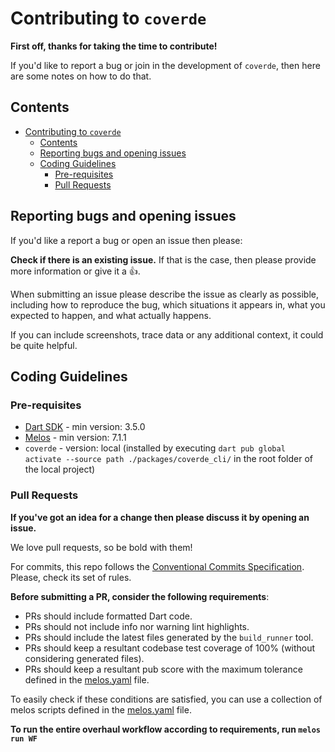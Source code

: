 # Contributing to `coverde`

**First off, thanks for taking the time to contribute!**

If you'd like to report a bug or join in the development of `coverde`, then here are some notes on how to do that.

<!-- Please **note** we have a [code of conduct](https://github.com/mrverdant13/coverde/blob/master/CODE_OF_CONDUCT.md), please follow it in all your interactions with the project. -->

## Contents

- [Contributing to `coverde`](#contributing-to-coverde)
  - [Contents](#contents)
  - [Reporting bugs and opening issues](#reporting-bugs-and-opening-issues)
  - [Coding Guidelines](#coding-guidelines)
    - [Pre-requisites](#pre-requisites)
    - [Pull Requests](#pull-requests)

## Reporting bugs and opening issues

If you'd like a report a bug or open an issue then please:

**Check if there is an existing issue.** If that is the case, then please provide more information or give it a 👍.

When submitting an issue please describe the issue as clearly as possible, including how to
reproduce the bug, which situations it appears in, what you expected to happen, and what actually happens.

If you can include screenshots, trace data or any additional context, it could be quite helpful.

## Coding Guidelines

### Pre-requisites

- [Dart SDK][dart_link] - min version: 3.5.0
- [Melos][melos_link] - min version: 7.1.1
- `coverde` - version: local (installed by executing `dart pub global activate --source path ./packages/coverde_cli/` in the root folder of the local project)

### Pull Requests

**If you've got an idea for a change then please discuss it by opening an issue.**

We love pull requests, so be bold with them!

For commits, this repo follows the [Conventional Commits Specification][conventional_commit_specification_link]. Please, check its set of rules.

**Before submitting a PR, consider the following requirements**:

- PRs should include formatted Dart code.
- PRs should not include info nor warning lint highlights.
- PRs should include the latest files generated by the `build_runner` tool.
- PRs should keep a resultant codebase test coverage of 100% (without considering generated files).
- PRs should keep a resultant pub score with the maximum tolerance defined in the [melos.yaml][_docs_melos_yaml_file] file.

To easily check if these conditions are satisfied, you can use a collection of melos scripts defined in the [melos.yaml][_docs_melos_yaml_file] file.

**To run the entire overhaul workflow according to requirements, run `melos run WF`**

[_docs_melos_yaml_file]: https://github.com/mrverdant13/coverde/blob/main/melos.yaml
[conventional_commit_specification_link]: https://www.conventionalcommits.org/en/v1.0.0/
[dart_link]: https://dart.dev/
[melos_link]: https://melos.invertase.dev/
